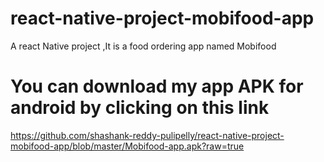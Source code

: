 # react-native-project-mobifood-app
A react Native project ,It is a food ordering app named Mobifood 
# You can download my app APK for android by clicking on this link 
https://github.com/shashank-reddy-pulipelly/react-native-project-mobifood-app/blob/master/Mobifood-app.apk?raw=true
